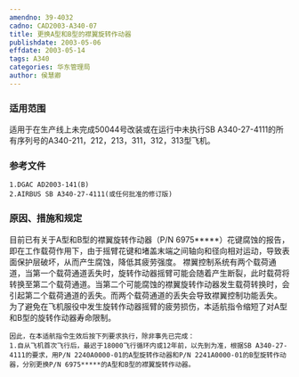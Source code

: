 ```yaml
---
amendno: 39-4032
cadno: CAD2003-A340-07
title: 更换A型和B型的襟翼旋转作动器
publishdate: 2003-05-06
effdate: 2003-05-14
tags: A340
categories: 华东管理局
author: 侯慧卿
---
```


### 适用范围 
适用于在生产线上未完成50044号改装或在运行中未执行SB A340-27-4111的所有序列号的A340-211，212，213，311，312，313型飞机。

<!--more-->
### 参考文件
    1.DGAC AD2003-141(B) 
    2.AIRBUS SB A340-27-4111(或任何批准的修订版) 

### 原因、措施和规定 
目前已有关于A型和B型的襟翼旋转作动器（P/N 6975*****）花键腐蚀的报告，即在工作载荷作用下，由于摇臂花键和堵盖末端之间轴向和径向相对运动，导致表面保护层破坏，从而产生腐蚀，降低其疲劳强度。 
    襟翼控制系统有两个载荷通道，当第一个载荷通道丢失时，旋转作动器摇臂可能会随着产生断裂，此时载荷将转换至第二个载荷通道。当第二个可能腐蚀的襟翼旋转作动器发生载荷转换时，会引起第二个载荷通道的丢失。而两个载荷通道的丢失会导致襟翼控制功能丢失。 
    为了避免在飞机服役中发生旋转作动器摇臂的疲劳损伤，本适航指令缩短了对A型和B型的旋转作动器寿命限制。 
  
    因此，在本适航指令生效后按下列要求执行，除非事先已完成： 
    1.自从飞机首次飞行后，最迟于18000飞行循环内或12年前，以先到为准，根据SB A340-27-4111的要求，用P/N 2240A0000-01的A型旋转作动器和P/N 2241A0000-01的B型旋转作动器，分别更换P/N 6975*****的A型和B型的襟翼旋转作动器。
